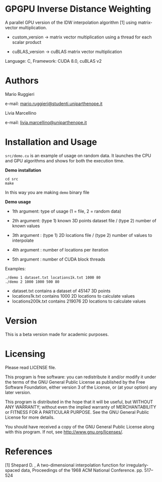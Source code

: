 # GPGPU Inverse Distance Weighting
A parallel GPU version of the IDW interpolation algorithm [1] using matrix-vector multiplication.

* custom_version -> matrix vector multiplication using a thread for each scalar product

* cuBLAS_version -> cuBLAS matrix vector multiplication

Language: C, Framework: CUDA 8.0, cuBLAS v2

# Authors
Mario Ruggieri

e-mail: mario.ruggieri@studenti.uniparthenope.it

Livia Marcellino

e-mail: livia.marcellino@uniparthenope.it
  
# Installation and Usage 

`src/demo.cu` is an example of usage on random data. It launches the CPU and GPU algorithms and shows for both the execution time.

**Demo installation**
  ```
  cd src
  make
  ```
In this way you are making `demo` binary file
	
**Demo usage**

* 1th argument: type of usage (1 = file, 2 = random data)

* 2th argument: (type 1) known 3D points dataset file / (type 2) number of known values

* 3th argument : (type 1) 2D locations file / (type 2) number of values to interpolate

* 4th argument : number of locations per iteration

* 5th argument : number of CUDA block threads

Examples:

	./demo 1 dataset.txt locations1k.txt 1000 80
	./demo 2 1000 1000 500 80
	
* dataset.txt contains a dataset of 45147 3D points
* locations1k.txt contains 1000 2D locations to calculate values
* locations200k.txt contains 219076 2D locations to calculate values

# Version
This is a beta version made for academic purposes.
	
# Licensing
Please read LICENSE file.

This program is free software: you can redistribute it and/or modify
it under the terms of the GNU General Public License as published by
the Free Software Foundation, either version 3 of the License, or
(at your option) any later version.

This program is distributed in the hope that it will be useful,
but WITHOUT ANY WARRANTY; without even the implied warranty of
MERCHANTABILITY or FITNESS FOR A PARTICULAR PURPOSE.  See the
GNU General Public License for more details.

You should have received a copy of the GNU General Public License
along with this program.  If not, see <http://www.gnu.org/licenses/>.

# References
[1] Shepard D. , A two-dimensional interpolation function for irregularly-spaced data, Proceedings of the 1968 ACM National Conference. pp. 517–524 
